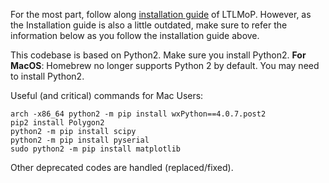 For the most part, follow along [installation guide](https://github.com/VerifiableRobotics/LTLMoP/wiki/Installation-Guide) of LTLMoP.
However, as the Installation guide is also a little outdated, make sure to refer the information below as you follow the installation guide above.

This codebase is based on Python2. Make sure you install Python2. **For MacOS**: Homebrew no longer supports Python 2 by default. You may need to install Python2.

Useful (and critical) commands for Mac Users:
```
arch -x86_64 python2 -m pip install wxPython==4.0.7.post2
pip2 install Polygon2
python2 -m pip install scipy
python2 -m pip install pyserial
sudo python2 -m pip install matplotlib
```

Other deprecated codes are handled (replaced/fixed).
